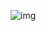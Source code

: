 ![img](https://static001.geekbang.org/resource/image/d4/11/d4ad054351a04066650bd15d2dc28d11.png?wh=1526*1328)
